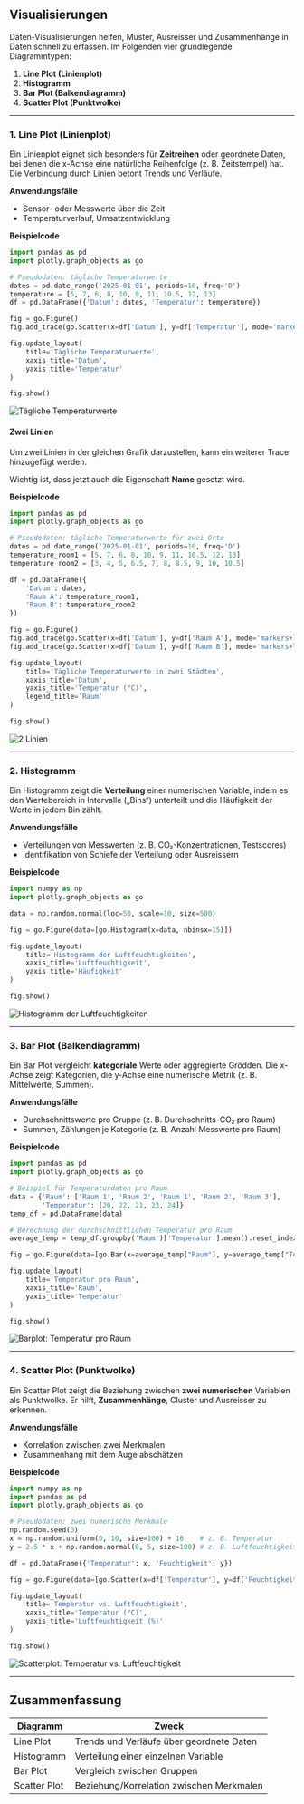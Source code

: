 ## Visualisierungen

Daten-Visualisierungen helfen, Muster, Ausreisser und Zusammenhänge in Daten schnell zu erfassen. Im Folgenden vier grundlegende Diagrammtypen:

1. **Line Plot (Linienplot)**
2. **Histogramm**
3. **Bar Plot (Balkendiagramm)**
4. **Scatter Plot (Punktwolke)**

---

### 1. Line Plot (Linienplot)

Ein Linienplot eignet sich besonders für **Zeitreihen** oder geordnete Daten, bei denen die x-Achse eine natürliche Reihenfolge (z. B. Zeitstempel) hat. Die Verbindung durch Linien betont Trends und Verläufe.

**Anwendungsfälle**

* Sensor- oder Messwerte über die Zeit
* Temperaturverlauf, Umsatzentwicklung

**Beispielcode**

```python
import pandas as pd
import plotly.graph_objects as go

# Pseudodaten: tägliche Temperaturwerte
dates = pd.date_range('2025-01-01', periods=10, freq='D')
temperature = [5, 7, 6, 8, 10, 9, 11, 10.5, 12, 13]
df = pd.DataFrame({'Datum': dates, 'Temperatur': temperature})

fig = go.Figure()
fig.add_trace(go.Scatter(x=df['Datum'], y=df['Temperatur'], mode='markers+lines'))

fig.update_layout(
    title='Tägliche Temperaturwerte',
    xaxis_title='Datum',
    yaxis_title='Temperatur'
)

fig.show()
```

![Tägliche Temperaturwerte](./img/daily_temp.png)


#### Zwei Linien

Um zwei Linien in der gleichen Grafik darzustellen, kann ein weiterer Trace hinzugefügt werden. 

Wichtig ist, dass jetzt auch die Eigenschaft **Name** gesetzt wird.

**Beispielcode**

```python
import pandas as pd
import plotly.graph_objects as go

# Pseudodaten: tägliche Temperaturwerte für zwei Orte
dates = pd.date_range('2025-01-01', periods=10, freq='D')
temperature_room1 = [5, 7, 6, 8, 10, 9, 11, 10.5, 12, 13]
temperature_room2 = [3, 4, 5, 6.5, 7, 8, 8.5, 9, 10, 10.5]

df = pd.DataFrame({
    'Datum': dates,
    'Raum A': temperature_room1,
    'Raum B': temperature_room2
})

fig = go.Figure()
fig.add_trace(go.Scatter(x=df['Datum'], y=df['Raum A'], mode='markers+lines', name='Raum A'))
fig.add_trace(go.Scatter(x=df['Datum'], y=df['Raum B'], mode='markers+lines', name='Raum B'))

fig.update_layout(
    title='Tägliche Temperaturwerte in zwei Städten',
    xaxis_title='Datum',
    yaxis_title='Temperatur (°C)',
    legend_title='Raum'
)

fig.show()
```

![2 Linien](./img/2_lines.png)


---

### 2. Histogramm

Ein Histogramm zeigt die **Verteilung** einer numerischen Variable, indem es den Wertebereich in Intervalle („Bins“) unterteilt und die Häufigkeit der Werte in jedem Bin zählt.

**Anwendungsfälle**

* Verteilungen von Messwerten (z. B. CO₂-Konzentrationen, Testscores)
* Identifikation von Schiefe der Verteilung oder Ausreissern

**Beispielcode**

```python
import numpy as np
import plotly.graph_objects as go

data = np.random.normal(loc=50, scale=10, size=500)

fig = go.Figure(data=[go.Histogram(x=data, nbinsx=15)])

fig.update_layout(
    title='Histogramm der Luftfeuchtigkeiten',
    xaxis_title='Luftfeuchtigkeit',
    yaxis_title='Häufigkeit'
)

fig.show()
```
![Histogramm der Luftfeuchtigkeiten](./img/hist_humidity.png)

---

### 3. Bar Plot (Balkendiagramm)

Ein Bar Plot vergleicht **kategoriale** Werte oder aggregierte Grödden. Die x-Achse zeigt Kategorien, die y-Achse eine numerische Metrik (z. B. Mittelwerte, Summen).

**Anwendungsfälle**

* Durchschnittswerte pro Gruppe (z. B. Durchschnitts-CO₂ pro Raum)
* Summen, Zählungen je Kategorie (z. B. Anzahl Messwerte pro Raum)

**Beispielcode**

```python
import pandas as pd
import plotly.graph_objects as go

# Beispiel für Temperaturdaten pro Raum
data = {'Raum': ['Raum 1', 'Raum 2', 'Raum 1', 'Raum 2', 'Raum 3'],
        'Temperatur': [20, 22, 21, 23, 24]}
temp_df = pd.DataFrame(data)

# Berechnung der durchschnittlichen Temperatur pro Raum
average_temp = temp_df.groupby('Raum')['Temperatur'].mean().reset_index()

fig = go.Figure(data=[go.Bar(x=average_temp["Raum"], y=average_temp["Temperatur"])])

fig.update_layout(
    title='Temperatur pro Raum',
    xaxis_title='Raum',
    yaxis_title='Temperatur'
)

fig.show()
```
![Barplot: Temperatur pro Raum](./img/bar_temp.png)

---

### 4. Scatter Plot (Punktwolke)

Ein Scatter Plot zeigt die Beziehung zwischen **zwei numerischen** Variablen als Punktwolke. Er hilft, **Zusammenhänge**, Cluster und Ausreisser zu erkennen.

**Anwendungsfälle**

* Korrelation zwischen zwei Merkmalen
* Zusammenhang mit dem Auge abschätzen

**Beispielcode**

```python
import numpy as np
import pandas as pd
import plotly.graph_objects as go

# Pseudodaten: zwei numerische Merkmale
np.random.seed(0)
x = np.random.uniform(0, 10, size=100) + 16    # z. B. Temperatur
y = 2.5 * x + np.random.normal(0, 5, size=100) # z. B. Luftfeuchtigkeit

df = pd.DataFrame({'Temperatur': x, 'Feuchtigkeit': y})

fig = go.Figure(data=[go.Scatter(x=df['Temperatur'], y=df['Feuchtigkeit'], mode='markers')])

fig.update_layout(
    title='Temperatur vs. Luftfeuchtigkeit',
    xaxis_title='Temperatur (°C)',
    yaxis_title='Luftfeuchtigkeit (%)'
)

fig.show()
```

![Scatterplot: Temperatur vs. Luftfeuchtigkeit](./img/scatter.png)

---

## Zusammenfassung

| Diagramm     | Zweck                                    |
| ------------ | ---------------------------------------- |
| Line Plot    | Trends und Verläufe über geordnete Daten |
| Histogramm   | Verteilung einer einzelnen Variable      |
| Bar Plot     | Vergleich zwischen Gruppen               |
| Scatter Plot | Beziehung/Korrelation zwischen Merkmalen |

